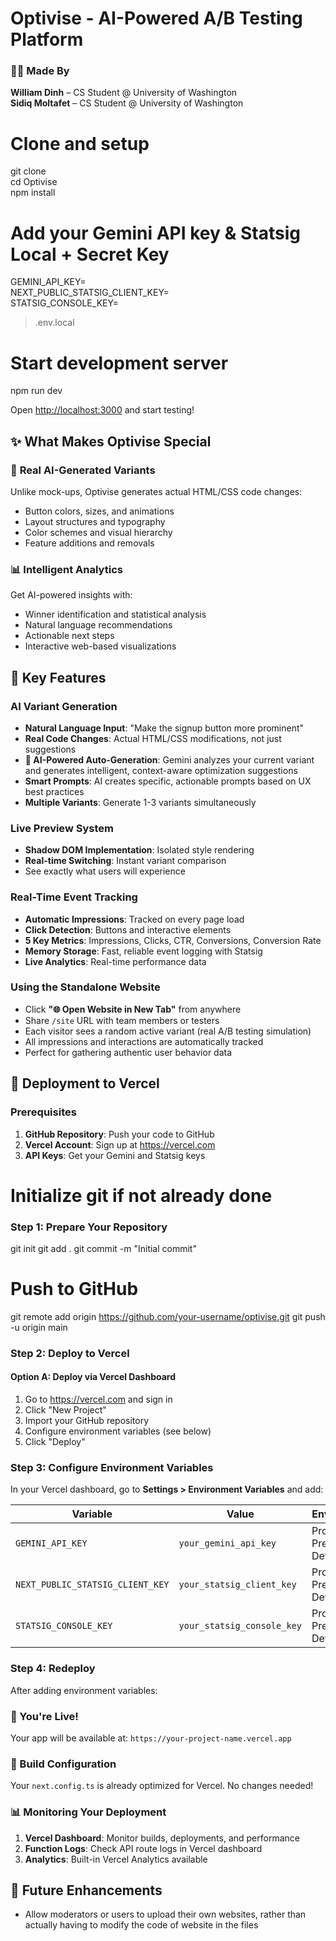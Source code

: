 # Optivise - AI-Powered A/B Testing Platform
### 👨‍💻 Made By

**William Dinh** – CS Student @ University of Washington  
**Sidiq Moltafet** – CS Student @ University of Washington

# Clone and setup

git clone <your-repo-url> </br>
cd Optivise </br>
npm install </br>

# Add your Gemini API key & Statsig Local + Secret Key

GEMINI_API_KEY= </br>
NEXT_PUBLIC_STATSIG_CLIENT_KEY= </br>
STATSIG_CONSOLE_KEY= </br>

> .env.local

# Start development server

npm run dev


Open [http://localhost:3000](http://localhost:3000) and start testing!

## ✨ What Makes Optivise Special

### 🤖 **Real AI-Generated Variants**
Unlike mock-ups, Optivise generates actual HTML/CSS code changes:
- Button colors, sizes, and animations
- Layout structures and typography
- Color schemes and visual hierarchy
- Feature additions and removals

### 📊 **Intelligent Analytics**
Get AI-powered insights with:
- Winner identification and statistical analysis
- Natural language recommendations
- Actionable next steps
- Interactive web-based visualizations

## 🎨 Key Features

### AI Variant Generation
- **Natural Language Input**: "Make the signup button more prominent"
- **Real Code Changes**: Actual HTML/CSS modifications, not just suggestions
- **🤖 AI-Powered Auto-Generation**: Gemini analyzes your current variant and generates intelligent, context-aware optimization suggestions
- **Smart Prompts**: AI creates specific, actionable prompts based on UX best practices
- **Multiple Variants**: Generate 1-3 variants simultaneously

### Live Preview System
- **Shadow DOM Implementation**: Isolated style rendering
- **Real-time Switching**: Instant variant comparison
-  See exactly what users will experience

### Real-Time Event Tracking
- **Automatic Impressions**: Tracked on every page load
- **Click Detection**: Buttons and interactive elements
- **5 Key Metrics**: Impressions, Clicks, CTR, Conversions, Conversion Rate
- **Memory Storage**: Fast, reliable event logging with Statsig
- **Live Analytics**: Real-time performance data

### Using the Standalone Website

- Click **"🌐 Open Website in New Tab"** from anywhere
- Share `/site` URL with team members or testers
- Each visitor sees a random active variant (real A/B testing simulation)
- All impressions and interactions are automatically tracked
- Perfect for gathering authentic user behavior data

## 🚀 Deployment to Vercel

### Prerequisites
1. **GitHub Repository**: Push your code to GitHub
2. **Vercel Account**: Sign up at https://vercel.com
3. **API Keys**: Get your Gemini and Statsig keys

# Initialize git if not already done
### Step 1: Prepare Your Repository
git init
git add .
git commit -m "Initial commit"

# Push to GitHub
git remote add origin https://github.com/your-username/optivise.git
git push -u origin main

### Step 2: Deploy to Vercel

#### Option A: Deploy via Vercel Dashboard

1. Go to https://vercel.com and sign in
2. Click "New Project"
3. Import your GitHub repository
4. Configure environment variables (see below)
5. Click "Deploy"

### Step 3: Configure Environment Variables

In your Vercel dashboard, go to **Settings > Environment Variables** and add:

| Variable                         | Value                      | Environment                      |
| -------------------------------- | -------------------------- | -------------------------------- |
| `GEMINI_API_KEY`                 | `your_gemini_api_key`      | Production, Preview, Development |
| `NEXT_PUBLIC_STATSIG_CLIENT_KEY` | `your_statsig_client_key`  | Production, Preview, Development |
| `STATSIG_CONSOLE_KEY`            | `your_statsig_console_key` | Production, Preview, Development |

### Step 4: Redeploy

After adding environment variables:

### 🎉 You're Live!

Your app will be available at: `https://your-project-name.vercel.app`

### 🔧 Build Configuration

Your `next.config.ts` is already optimized for Vercel. No changes needed!

### 📊 Monitoring Your Deployment

1. **Vercel Dashboard**: Monitor builds, deployments, and performance
2. **Function Logs**: Check API route logs in Vercel dashboard
3. **Analytics**: Built-in Vercel Analytics available

## 🔮 Future Enhancements
- Allow moderators or users to upload their own websites, rather than actually having to modify the code of website in the files
